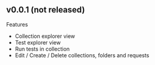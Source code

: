 ## v0.0.1 (not released)

Features

- Collection explorer view
- Test explorer view
- Run tests in collection
- Edit / Create / Delete collections, folders and requests

